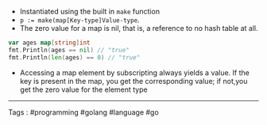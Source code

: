 - Instantiated using the built in `make` function 
- `p := make(map[Key-type]Value-type`.
- The zero value for a map is nil, that is, a reference to no hash table at all. 
 
```go
var ages map[string]int 
fmt.Println(ages == nil) // "true" 
fmt.Println(len(ages) == 0) // "true"
```
- Accessing a map element by subscripting always yields a value. If the key is present in the map, you get the corresponding value; if not,you get the zero value for the element type
____
Tags : #programming #golang #language #go